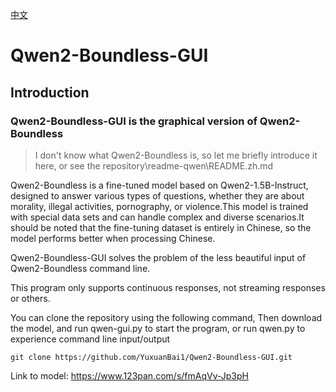 [中文](readme.zh.md)

# Qwen2-Boundless-GUI
 
## Introduction
 
### Qwen2-Boundless-GUI is the graphical version of Qwen2-Boundless
 
>I don't know what Qwen2-Boundless is, so let me briefly introduce it here, or see the repository\readme-qwen\README.zh.md
 
Qwen2-Boundless is a fine-tuned model based on Qwen2-1.5B-Instruct, designed to answer various types of questions, whether they are about morality, illegal activities, pornography, or violence.This model is trained with special data sets and can handle complex and diverse scenarios.It should be noted that the fine-tuning dataset is entirely in Chinese, so the model performs better when processing Chinese.
 
Qwen2-Boundless-GUI solves the problem of the less beautiful input of Qwen2-Boundless command line.
 
This program only supports continuous responses, not streaming responses or others.
 
You can clone the repository using the following command, Then download the model, and run qwen-gui.py to start the program, or run qwen.py to experience command line input/output
 
```
git clone https://github.com/YuxuanBai1/Qwen2-Boundless-GUI.git
```

Link to model: https://www.123pan.com/s/fmAqVv-Jp3pH
